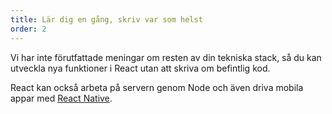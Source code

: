 ```yaml
---
title: Lär dig en gång, skriv var som helst
order: 2
---
```


Vi har inte förutfattade meningar om resten av din tekniska stack, så du kan utveckla nya funktioner i React utan att skriva om befintlig kod.

React kan också arbeta på servern genom Node och även driva mobila appar med [React Native](https://reactnative.dev/).
